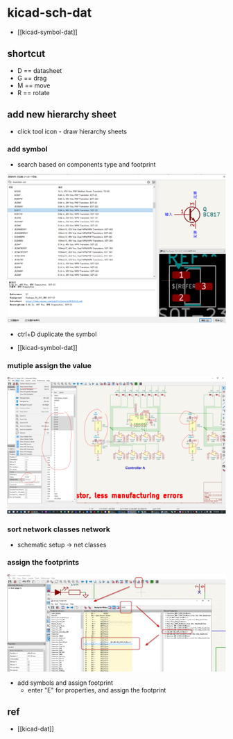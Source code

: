 
# kicad-sch-dat



- [[kicad-symbol-dat]]


## shortcut 

- D == datasheet 
- G == drag 
- M == move
- R == rotate


## add new hierarchy sheet

- click tool icon - draw hierarchy sheets 





### add symbol 

- search based on components type and footprint

![](2024-10-06-16-39-37.png)

- ctrl+D duplicate the symbol

- [[kicad-symbol-dat]]

### mutiple assign the value

![](2024-10-09-17-15-09.png)



### sort network classes network 

- schematic setup -> net classes




### assign the footprints

![](2024-09-18-01-41-13.png)

- add symbols and assign footprint 
  - enter "E" for properties, and assign the footprint 



## ref 

- [[kicad-dat]]

